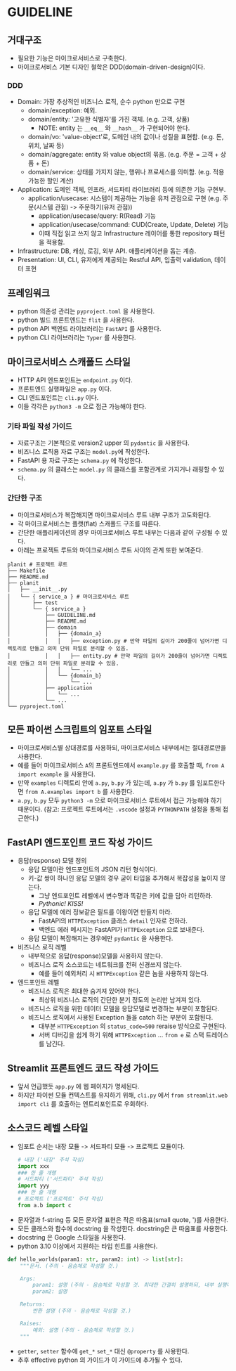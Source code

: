 # GUIDELINE

## 거대구조

- 필요한 기능은 마이크로서비스로 구축한다.
- 마이크로서비스 기본 디자인 철학은 DDD(domain-driven-design)이다.

### DDD

- Domain: 가장 추상적인 비즈니스 로직, 순수 python 만으로 구현
  - domain/exception: 예외.
  - domain/entity: '고유한 식별자'를 가진 객체. (e.g. 고객, 상품)
    - NOTE: entity 는 `__eq__` 와 `__hash__` 가 구현되어야 한다.
  - domain/vo: 'value-object'로, 도메인 내의 값이나 성질을 표현함. (e.g. 돈, 위치, 날짜 등)
  - domain/aggregate: entity 와 value object의 묶음. (e.g. 주문 = 고객 + 상품 + 돈)
  - domain/service: 상태를 가지지 않는, 행위나 프로세스를 의미함. (e.g. 적용 가능한 할인 계산)
- Application: 도메인 객체, 인프라, 서드파티 라이브러리 등에 의존한 기능 구현부.
  - application/usecase: 시스템이 제공하는 기능을 유저 관점으로 구현 (e.g. 주문(시스템 관점) -> 주문하기(유저 관점))
    - application/usecase/query: R(Read) 기능
    - application/usecase/command: CUD(Create, Update, Delete) 기능
    - 이때 직접 읽고 쓰지 않고 Infrastructure 레이어를 통한 repository 패턴을 적용함.
- Infrastructure: DB, 캐싱, 로깅, 외부 API. 애플리케이션을 돕는 계층.
- Presentation: UI, CLI, 유저에게 제공되는 Restful API, 입출력 validation, 데이터 표현

## 프레임워크

- python 의존성 관리는 `pyproject.toml` 을 사용한다.
- python 빌드 프론트엔드는 `flit` 을 사용한다.
- python API 백엔드 라이브러리는 `FastAPI` 를 사용한다.
- python CLI 라이브러리는 `Typer` 를 사용한다.

## 마이크로서비스 스캐폴드 스타일

- HTTP API 엔드포인트는 `endpoint.py` 이다.
- 프론트엔드 실행파일은 `app.py` 이다.
- CLI 엔드포인트는 `cli.py` 이다.
- 이들 각각은 `python3 -m` 으로 접근 가능해야 한다.

### 기타 파일 작성 가이드

- 자료구조는 기본적으로 version2 upper 의 `pydantic` 을 사용한다.
- 비즈니스 로직용 자료 구조는 `model.py`에 작성한다.
- FastAPI 용 자료 구조는 `schema.py` 에 작성한다.
- `schema.py` 의 클래스는 `model.py` 의 클래스를 포함관계로 가지거나 래핑할 수 있다.

### 간단한 구조

- 마이크로서비스가 복잡해지면 마이크로서비스 루트 내부 구조가 고도화된다.
- 각 마이크로서비스는 플랫(flat) 스캐폴드 구조를 따른다.
- 간단한 애플리케이션의 경우 마이크로서비스 루트 내부는 다음과 같이 구성될 수 있다.
- 아래는 프로젝트 루트와 마이크로서비스 루트 사이의 관계 또한 보여준다.

```
planit # 프로젝트 루트
├── Makefile
├── README.md
├── planit
│   ├── __init__.py
│   └── { service_a } # 마이크로서비스 루트
│       ├── test
│       └── { service_a }
│           ├── GUIDELINE.md
│           ├── README.md
│           ├── domain
│           │   ├── {domain_a}
│           │   │   ├── exception.py # 만약 파일의 길이가 200줄이 넘어가면 디렉토리로 만들고 의미 단위 파일로 분리할 수 있음.
│           │   │   ├── entity.py # 만약 파일의 길이가 200줄이 넘어가면 디렉토리로 만들고 의미 단위 파일로 분리할 수 있음.
│           │   │   └── ...
│           │   └── {domain_b}
│           │       └── ...
│           ├── application
│           │   └── ...
│           └── ...
└── pyproject.toml
```

## 모든 파이썬 스크립트의 임포트 스타일

- 마이크로서비스별 상대경로를 사용하되, 마이크로서비스 내부에서는 절대경로만을 사용한다.
- 예를 들어 마이크로서비스 `A`의 프론트엔드에서 `example.py` 를 호출할 때, `from A import example` 을 사용한다.
- 만약 `examples` 디렉토리 안에 `a.py`, `b.py` 가 있는데, `a.py` 가 `b.py` 를 임포트한다면 `from A.examples import b` 를 사용한다.
- `a.py`, `b.py` 모두 `python3 -m` 으로 마이크로서비스 루트에서 접근 가능해야 하기 때문이다. (참고: 프로젝트 루트에서는 `.vscode` 설정과 `PYTHONPATH` 설정을 통해 접근한다.)

## FastAPI 엔드포인트 코드 작성 가이드

- 응답(response) 모델 정의
  - 응답 모델이란 엔드포인트의 JSON 리턴 형식이다.
  - 키-값 쌍이 하나인 응답 모델의 경우 굳이 타입을 추가해서 복잡성을 높이지 않는다.
    - 그냥 엔드포인트 레벨에서 변수명과 똑같은 키에 값을 담아 리턴하라.
    - *Pythonic! KISS!*
  - 응답 모델에 에러 정보같은 필드를 이왕이면 만들지 마라.
    - FastAPI의 `HTTPException` 클래스 `detail` 인자로 전하라.
    - 백엔드 에러 메시지는 FastAPI가 `HTTPException` 으로 보내준다.
  - 응답 모델이 복잡해지는 경우에만 `pydantic` 을 사용한다.
- 비즈니스 로직 레벨
  - 내부적으로 응답(response)모델을 사용하지 않는다.
  - 비즈니스 로직 소스코드는 네트워크를 전혀 신경쓰지 않는다.
    - 예를 들어 예외처리 시 `HTTPException` 같은 놈을 사용하지 않는다.
- 엔드포인트 레벨
  - 비즈니스 로직은 최대한 숨겨져 있어야 한다.
    - 최상위 비즈니스 로직의 간단한 분기 정도의 논리만 남겨져 있다.
  - 비즈니스 로직을 위한 데이터 모델을 응답모델로 변경하는 부분이 포함된다.
  - 비즈니스 로직에서 사용된 Exception 들을 catch 하는 부분이 포함된다.
    - 대부분 `HTTPException` 의 `status_code=500` reraise 방식으로 구현된다.
    - 서버 디버깅을 쉽게 하기 위해 `HTTPException` … `from e` 로 스택 트레이스를 남긴다.

## Streamlit 프론트엔드 코드 작성 가이드

- 앞서 언급했듯 `app.py` 에 웹 페이지가 명세된다.
- 하지만 파이썬 모듈 컨텍스트를 유지하기 위해, `cli.py` 에서 `from streamlit.web import cli` 를 호출하는 엔트리포인트로 우회하다.

## 소스코드 레벨 스타일

- 임포트 순서는 내장 모듈 -> 서드파티 모듈 -> 프로젝트 모듈이다.
  ```python
  # 내장 ('내장' 주석 작성)
  import xxx
  ### 한 줄 개행
  # 서드파티 ('서드파티' 주석 작성)
  import yyy
  ### 한 줄 개행
  # 프로젝트 ('프로젝트' 주석 작성)
  from a.b import c
  ```
- 문자열과 f-string 등 모든 문자열 표현은 작은 따옴표(small quote, ')를 사용한다.
- 모든 클래스와 함수에 docstring 을 작성한다. docstring은 큰 따옴표를 사용한다.
- docstring 은 Google 스타일을 사용한다.
- python 3.10 이상에서 지원하는 타입 힌트를 사용한다.

```python
def hello_worlds(param1: str, param2: int) -> list[str]:
    """문서. (주의 - 음슴체로 작성할 것.)

    Args:
        param1: 설명 (주의 - 음슴체로 작성할 것. 최대한 간결히 설명하되, 내부 실행에서 어떤 영향을 주는지를  작성할 것.)
        param2: 설명

    Returns:
        반환 설명 (주의 - 음슴체로 작성할 것.)

    Raises:
        예외: 설명 (주의 - 음슴체로 작성할 것.)
    """
```

- `getter`, `setter` 함수에 `get_*` `set_*` 대신 `@property` 를 사용한다.
- 추후 effective python 의 가이드가 이 가이드에 추가될 수 있다.
